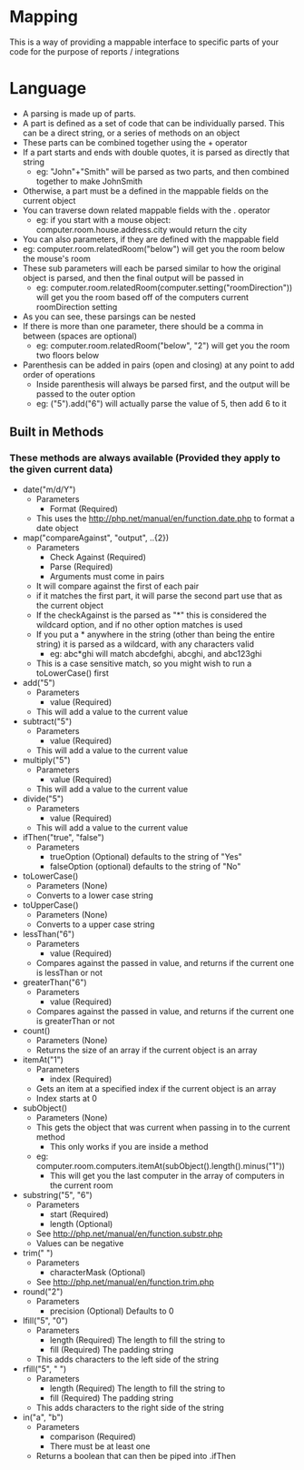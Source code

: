 # Mapping
This is a way of providing a mappable interface to specific parts of your code for the purpose of reports / integrations

# Language
* A parsing is made up of parts.
* A part is defined as a set of code that can be individually parsed.  This can be a direct string, or a series of methods on an object
* These parts can be combined together using the + operator
* If a part starts and ends with double quotes, it is parsed as directly that string
    * eg: "John"+"Smith" will be parsed as two parts, and then combined together to make JohnSmith
* Otherwise, a part must be a defined in the mappable fields on the current object
* You can traverse down related mappable fields with the . operator
    * eg: if you start with a mouse object: computer.room.house.address.city would return the city
* You can also parameters, if they are defined with the mappable field
* eg: computer.room.relatedRoom("below") will get you the room below the mouse's room
* These sub parameters will each be parsed similar to how the original object is parsed, and then the final output will be passed in
    * eg: computer.room.relatedRoom(computer.setting("roomDirection")) will get you the room based off of the computers current roomDirection setting
* As you can see, these parsings can be nested
* If there is more than one parameter, there should be a comma in between (spaces are optional)
    * eg: computer.room.relatedRoom("below", "2") will get you the room two floors below
* Parenthesis can be added in pairs (open and closing) at any point to add order of operations
    * Inside parenthesis will always be parsed first, and the output will be passed to the outer option
    * eg: ("5").add("6") will actually parse the value of 5, then add 6 to it

## Built in Methods
### These methods are always available (Provided they apply to the given current data)

* date("m/d/Y")
    * Parameters
        * Format (Required)
    * This uses the http://php.net/manual/en/function.date.php to format a date object
* map("compareAgainst", "output", ..{2})
    * Parameters
        * Check Against (Required)
        * Parse (Required)
        * Arguments must come in pairs
    * It will compare against the first of each pair
    * if it matches the first part, it will parse the second part use that as the current object
    * If the checkAgainst is the parsed as "*" this is considered the wildcard option, and if no other option matches is used
    * If you put a * anywhere in the string (other than being the entire string) it is parsed as a wildcard, with any characters valid
        * eg: abc*ghi will match abcdefghi, abcghi, and abc123ghi
    * This is a case sensitive match, so you might wish to run a toLowerCase() first
* add("5")
    * Parameters
        * value (Required)
    * This will add a value to the current value
* subtract("5")
    * Parameters
        * value (Required)
    * This will add a value to the current value
* multiply("5")
    * Parameters
        * value (Required)
    * This will add a value to the current value
* divide("5")
    * Parameters
        * value (Required)
    * This will add a value to the current value
* ifThen("true", "false")
    * Parameters
        * trueOption (Optional) defaults to the string of "Yes"
        * falseOption (optional) defaults to the string of "No"
* toLowerCase()
    * Parameters (None)
    * Converts to a lower case string
* toUpperCase()
    * Parameters (None)
    * Converts to a upper case string
* lessThan("6")
    * Parameters
        * value (Required)
    * Compares against the passed in value, and returns if the current one is lessThan or not
* greaterThan("6")
    * Parameters
        * value (Required)
    * Compares against the passed in value, and returns if the current one is greaterThan or not
* count()
    * Parameters (None)
    * Returns the size of an array if the current object is an array
* itemAt("1")
    * Parameters
        * index (Required)
    * Gets an item at a specified index if the current object is an array
    * Index starts at 0
* subObject()
    * Parameters (None)
    * This gets the object that was current when passing in to the current method
        * This only works if you are inside a method
    * eg: computer.room.computers.itemAt(subObject().length().minus("1"))
        * This will get you the last computer in the array of computers in the current room
* substring("5", "6")
    * Parameters
        * start (Required)
        * length (Optional)
    * See http://php.net/manual/en/function.substr.php
    * Values can be negative
* trim(" ")
    * Parameters
        * characterMask (Optional)
    * See http://php.net/manual/en/function.trim.php
* round("2")
    * Parameters
        * precision (Optional) Defaults to 0
* lfill("5", "0")
     * Parameters
        * length (Required) The length to fill the string to
        * fill (Required) The padding string
    * This adds characters to the left side of the string
* rfill("5", " ")
     * Parameters
        * length (Required) The length to fill the string to
        * fill (Required) The padding string
    * This adds characters to the right side of the string
* in("a", "b")
    * Parameters
        * comparison (Required) 
        * There must be at least one
    * Returns a boolean that can then be piped into .ifThen